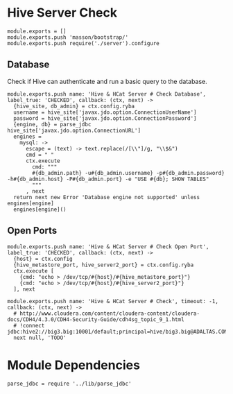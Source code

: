 
# Hive Server Check

    module.exports = []
    module.exports.push 'masson/bootstrap/'
    module.exports.push require('./server').configure

## Database

Check if Hive can authenticate and run a basic query to the database.

    module.exports.push name: 'Hive & HCat Server # Check Database', label_true: 'CHECKED', callback: (ctx, next) ->
      {hive_site, db_admin} = ctx.config.ryba
      username = hive_site['javax.jdo.option.ConnectionUserName']
      password = hive_site['javax.jdo.option.ConnectionPassword']
      {engine, db} = parse_jdbc hive_site['javax.jdo.option.ConnectionURL']
      engines = 
        mysql: ->
          escape = (text) -> text.replace(/[\\"]/g, "\\$&")
          cmd = " "
          ctx.execute
            cmd: """
            #{db_admin.path} -u#{db_admin.username} -p#{db_admin.password} -h#{db_admin.host} -P#{db_admin.port} -e "USE #{db}; SHOW TABLES"
            """
          , next
      return next new Error 'Database engine not supported' unless engines[engine]
      engines[engine]()

## Open Ports

    module.exports.push name: 'Hive & HCat Server # Check Open Port', label_true: 'CHECKED', callback: (ctx, next) ->
      {host} = ctx.config
      {hive_metastore_port, hive_server2_port} = ctx.config.ryba
      ctx.execute [
        {cmd: "echo > /dev/tcp/#{host}/#{hive_metastore_port}"}
        {cmd: "echo > /dev/tcp/#{host}/#{hive_server2_port}"}
      ], next

    module.exports.push name: 'Hive & HCat Server # Check', timeout: -1, callback: (ctx, next) ->
      # http://www.cloudera.com/content/cloudera-content/cloudera-docs/CDH4/4.3.0/CDH4-Security-Guide/cdh4sg_topic_9_1.html
      # !connect jdbc:hive2://big3.big:10001/default;principal=hive/big3.big@ADALTAS.COM 
      next null, 'TODO'

# Module Dependencies

    parse_jdbc = require '../lib/parse_jdbc'


